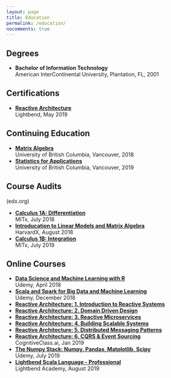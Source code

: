 ```yaml
---
layout: page
title: Education
permalink: /education/
nocomments: true
---
```


## Degrees
- **Bachelor of Information Technology**
<br>American InterContinental University, Plantation, FL, 2001

## Certifications
- **[Reactive Architecture][14]**
<br>Lightbend, May 2019

## Continuing Education
- **[Matrix Algebra][4]**
<br>University of British Columbia, Vancouver, 2018
- **[Statistics for Applications][3]**
<br>University of British Columbia, Vancouver, 2019

## Course Audits
(edx.org)
- **[Calculus 1A: Differentiation][1]**
<br>MITx, July 2018
- **[Introducation to Linear Models and Matrix Algebra][2]**
<br>HarvardX, August 2018
- **[Calculus 1B: Integration][13]**
<br>MITx, July 2019

## Online Courses
- **[Data Science and Machine Learning with R][5]**
<br>Udemy, April 2018
- **[Scala and Spark for Big Data and Machine Learning][6]**
<br>Udemy, December 2018
- **[Reactive Architecture: 1. Introduction to Reactive Systems][7]**
- **[Reactive Architecture: 2. Domain Driven Design][8]**
- **[Reactive Architecture: 3. Reactive Microservices][9]**
- **[Reactive Architecture: 4. Building Scalable Systems][10]**
- **[Reactive Architecture: 5. Distributed Messaging Patterns][11]**
- **[Reactive Architecture: 6. CQRS & Event Sourcing][12]**
<br>CognitiveClass.ai, Jan 2019
- **[The Numpy Stack: Numpy, Pandas, Matplotlib, Scipy][15]**
<br>Udemy, July 2019
- **[Lightbend Scala Language - Professional][16]**
<br>Lightbend Academy, August 2019

[1]: https://www.edx.org/course/calculus-1a-differentiation-2
[2]: https://www.edx.org/course/introduction-to-linear-models-and-matrix-algebra
[3]: https://courses.students.ubc.ca/cs/courseschedule?pname=subjarea&tname=subj-course&dept=STAT&course=200
[4]: https://courses.students.ubc.ca/cs/courseschedule?pname=subjarea&tname=subj-course&dept=MATH&course=221
[5]: https://www.udemy.com/certificate/UC-L5IABJPY/
[6]: https://www.udemy.com/certificate/UC-CN709PWF/
[7]: https://courses.cognitiveclass.ai/certificates/66cc82eaf4b345cb8ecadfeeab3f1fd3
[8]: https://courses.cognitiveclass.ai/certificates/34d123c37f9a4a109cae1d4c4ee8e60a
[9]: https://courses.cognitiveclass.ai/certificates/9c2cfbaf8516497abd798d304570b045
[10]: https://courses.cognitiveclass.ai/certificates/62601d53460b4adfa6eb2fe440f4e931
[11]: https://courses.cognitiveclass.ai/certificates/acfc73f569da41c9af532e08bf8bc6d0
[12]: https://courses.cognitiveclass.ai/certificates/cc8efc06ec9041c2bc8858e04bce4dde
[13]: https://www.edx.org/course/calculus-1b-integration-2
[14]: https://lightbend.mettl.com/applicant/result/download-certificate?key=BBzVGObHU5KF%2BCmESSfC%2Bw%3D%3D
[15]: https://www.udemy.com/certificate/UC-HC4CGVCB/
[16]: https://academy.lightbend.com/courses/course-v1:lightbend+LSL-P-Scala-Language-Professional+v1/about
